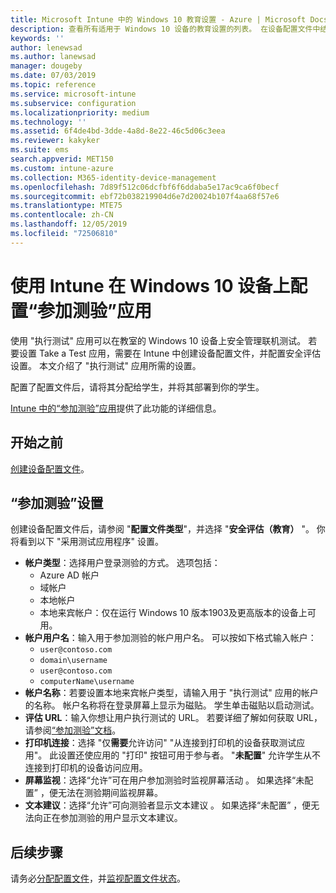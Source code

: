 ```yaml
---
title: Microsoft Intune 中的 Windows 10 教育设置 - Azure | Microsoft Docs
description: 查看所有适用于 Windows 10 设备的教育设置的列表。 在设备配置文件中结合使用这些设置和“参加测验”应用，在 Intune 中选择用户或学生登录方式、在测验期间监视屏幕等。
keywords: ''
author: lenewsad
ms.author: lanewsad
manager: dougeby
ms.date: 07/03/2019
ms.topic: reference
ms.service: microsoft-intune
ms.subservice: configuration
ms.localizationpriority: medium
ms.technology: ''
ms.assetid: 6f4de4bd-3dde-4a8d-8e22-46c5d06c3eea
ms.reviewer: kakyker
ms.suite: ems
search.appverid: MET150
ms.custom: intune-azure
ms.collection: M365-identity-device-management
ms.openlocfilehash: 7d89f512c06dcfbf6f6ddaba5e17ac9ca6f0becf
ms.sourcegitcommit: ebf72b038219904d6e7d20024b107f4aa68f57e6
ms.translationtype: MTE75
ms.contentlocale: zh-CN
ms.lasthandoff: 12/05/2019
ms.locfileid: "72506810"
---
```

# <a name="configure-the-take-a-test-app-on-windows-10-devices-using-intune"></a>使用 Intune 在 Windows 10 设备上配置“参加测验”应用

使用 "执行测试" 应用可以在教室的 Windows 10 设备上安全管理联机测试。 若要设置 Take a Test 应用，需要在 Intune 中创建设备配置文件，并配置安全评估设置。 本文介绍了 "执行测试" 应用所需的设置。 

配置了配置文件后，请将其分配给学生，并将其部署到你的学生。 

[Intune 中的“参加测验”应用](education-settings-configure.md)提供了此功能的详细信息。

## <a name="before-you-begin"></a>开始之前

[创建设备配置文件](education-settings-configure.md#create-a-device-profile)。

## <a name="take-a-test-settings"></a>“参加测验”设置
创建设备配置文件后，请参阅 "**配置文件类型**"，并选择 "**安全评估（教育）** "。 你将看到以下 "采用测试应用程序" 设置。 


- **帐户类型**：选择用户登录测验的方式。 选项包括：
  - Azure AD 帐户
  - 域帐户
  - 本地帐户
  - 本地来宾帐户：仅在运行 Windows 10 版本1903及更高版本的设备上可用。    
- **帐户用户名**：输入用于参加测验的帐户用户名。 可以按如下格式输入帐户：
  - `user@contoso.com`
  - `domain\username`
  - `user@contoso.com`
  - `computerName\username`
- **帐户名称**：若要设置本地来宾帐户类型，请输入用于 "执行测试" 应用的帐户的名称。 帐户名称将在登录屏幕上显示为磁贴。 学生单击磁贴以启动测试。  
- **评估 URL**：输入你想让用户执行测试的 URL。 若要详细了解如何获取 URL，请参阅[“参加测验”文档](https://docs.microsoft.com/education/windows/take-tests-in-windows-10)。
- **打印机连接**：选择 "仅**需要**允许访问" "从连接到打印机的设备获取测试应用"。 此设置还使应用的 "打印" 按钮可用于参与者。 "**未配置**" 允许学生从不连接到打印机的设备访问应用。  
- **屏幕监视**：选择“允许”可在用户参加测验时监视屏幕活动  。 如果选择“未配置”  ，便无法在测验期间监视屏幕。
- **文本建议**：选择“允许”可向测验者显示文本建议  。 如果选择“未配置”  ，便无法向正在参加测验的用户显示文本建议。

## <a name="next-steps"></a>后续步骤

请务必[分配配置文件](device-profile-assign.md)，并[监视配置文件状态](device-profile-monitor.md)。
